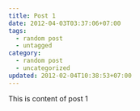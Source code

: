 ```yaml
---
title: Post 1
date: 2012-04-03T03:37:06+07:00
tags:
  - random post
  - untagged
category:
  - random post
  - uncategorized
updated: 2012-02-04T10:38:53+07:00
---
```

This is content of post 1